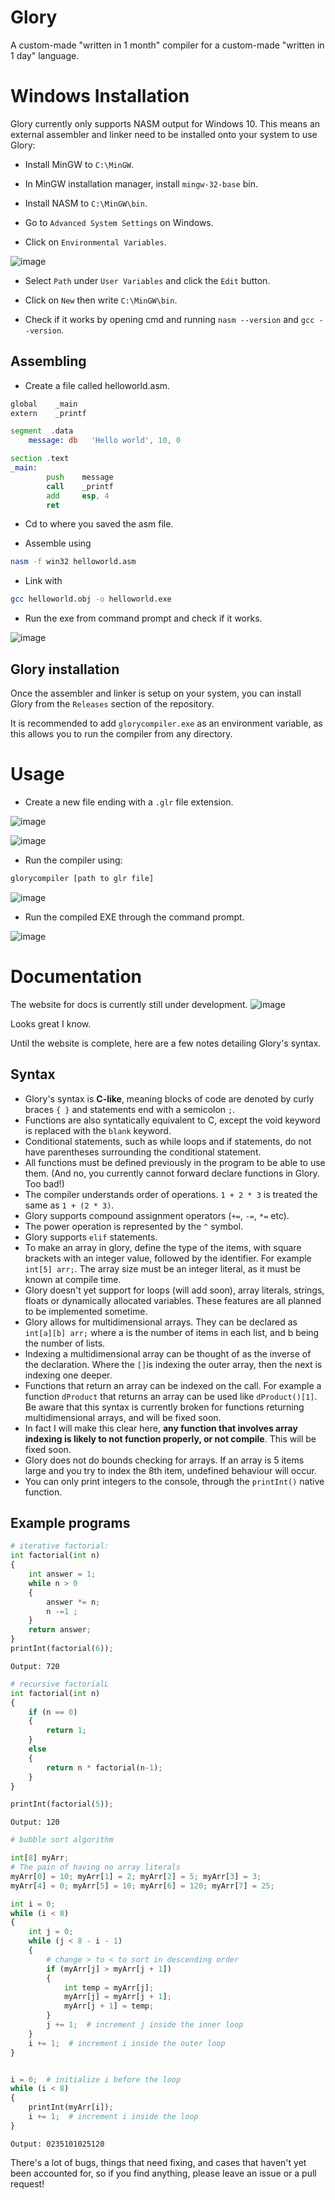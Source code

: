 # Glory
A custom-made "written in 1 month" compiler for a custom-made "written in 1 day" language.

# Windows Installation
Glory currently only supports NASM output for Windows 10. This means an external assembler and linker need to be installed onto your system to use Glory:

- Install MinGW to `C:\MinGW`.

- In MinGW installation manager, install `mingw-32-base` bin.

- Install NASM to `C:\MinGW\bin`.

- Go to `Advanced System Settings` on Windows.

- Click on `Environmental Variables`.

![image](https://github.com/lxkast/Glory/assets/86862094/fa31fd78-4822-4abe-9a5a-f844265e89f3)

- Select `Path` under `User Variables` and click the `Edit` button.

- Click on `New` then write `C:\MinGW\bin`.

- Check if it works by opening cmd and running `nasm --version` and `gcc --version`.

## Assembling

- Create a file called helloworld.asm.

```asm
global    _main                
extern    _printf              

segment  .data
	message: db   'Hello world', 10, 0

section .text
_main:                            
        push    message           
        call    _printf 
        add     esp, 4           
        ret 
```

- Cd to where you saved the asm file.

- Assemble using 
```bash
nasm -f win32 helloworld.asm
```

- Link with 
```bash
gcc helloworld.obj -o helloworld.exe
```

- Run the exe from command prompt and check if it works.

![image](https://user-images.githubusercontent.com/86862094/225109373-cdb62ea6-c2c7-43f8-8c1e-5c8bc955329e.png)

## Glory installation

Once the assembler and linker is setup on your system, you can install Glory from the `Releases` section of the repository.

It is recommended to add `glorycompiler.exe` as an environment variable, as this allows you to run the compiler from any directory.

# Usage
- Create a new file ending with a `.glr` file extension.

![image](https://github.com/lxkast/Glory/assets/86862094/3e70945b-6974-4317-b5d5-25949988f500)

![image](https://github.com/lxkast/Glory/assets/86862094/6d418539-bdc5-4c24-9d49-e45ff1be80b7)

- Run the compiler using:
```bash
glorycompiler [path to glr file]
```

![image](https://github.com/lxkast/Glory/assets/86862094/3657c696-a1ce-4a6b-a842-803874067837)

- Run the compiled EXE through the command prompt.

![image](https://github.com/lxkast/Glory/assets/86862094/49a23e41-917a-422f-b509-7a2f7fc6db22)

# Documentation

The website for docs is currently still under development.
![image](https://github.com/lxkast/Glory/assets/86862094/fbac9e06-7980-4e83-906e-353ca19e4a29)

Looks great I know.

Until the website is complete, here are a few notes detailing Glory's syntax.

## Syntax

- Glory's syntax is **C-like**, meaning blocks of code are denoted by curly braces `{ }` and statements end with a semicolon `;`.
- Functions are also syntatically equivalent to C, except the void keyword is replaced with the `blank` keyword.
- Conditional statements, such as while loops and if statements, do not have parentheses surrounding the conditional statement.
- All functions must be defined previously in the program to be able to use them. (And no, you currently cannot forward declare functions in Glory. Too bad!)
- The compiler understands order of operations. `1 + 2 * 3` is treated the same as `1 + (2 * 3)`.
- Glory supports compound assignment operators (`+=`, `-=`, `*=` etc).
- The power operation is represented by the `^` symbol.
- Glory supports `elif` statements.
- To make an array in glory, define the type of the items, with square brackets with an integer value, followed by the identifier. For example `int[5] arr;`. The array size must be an integer literal, as it must be known at compile time.
- Glory doesn't yet support for loops (will add soon), array literals, strings, floats or dynamically allocated variables. These features are all planned to be implemented sometime.
- Glory allows for multidimensional arrays. They can be declared as `int[a][b] arr;` where a is the number of items in each list, and b being the number of lists.
- Indexing a multidimensional array can be thought of as the inverse of the declaration. Where the `[]`is indexing the outer array, then the next is indexing one deeper.
- Functions that return an array can be indexed on the call. For example a function `dProduct` that returns an array can be used like `dProduct()[1]`. Be aware that this syntax is currently broken for functions returning multidimensional arrays, and will be fixed soon.
- In fact I will make this clear here, **any function that involves array indexing is likely to not function properly, or not compile**. This will be fixed soon.
- Glory does not do bounds checking for arrays. If an array is 5 items large and you try to index the 8th item, undefined behaviour will occur.
- You can only print integers to the console, through the `printInt()` native function.
## Example programs
```python
# iterative factorial:
int factorial(int n)
{
    int answer = 1;
    while n > 0
    {
        answer *= n;
        n -=1 ;
    }
    return answer;
}
printInt(factorial(6));
```
`Output: 720` 


```python
# recursive factorialL
int factorial(int n)
{
	if (n == 0)
	{
		return 1;
	}
	else
	{
		return n * factorial(n-1);
	}
}

printInt(factorial(5));
```
`Output: 120`

```python
# bubble sort algorithm

int[8] myArr;
# The pain of having no array literals
myArr[0] = 10; myArr[1] = 2; myArr[2] = 5; myArr[3] = 3;
myArr[4] = 0; myArr[5] = 10; myArr[6] = 120; myArr[7] = 25;

int i = 0;
while (i < 8)
{
    int j = 0;
    while (j < 8 - i - 1)
    {
		# change > to < to sort in descending order
        if (myArr[j] > myArr[j + 1])
        {
            int temp = myArr[j];
            myArr[j] = myArr[j + 1];
            myArr[j + 1] = temp;
        }
        j += 1;  # increment j inside the inner loop
    }
    i += 1;  # increment i inside the outer loop
}


i = 0;  # initialize i before the loop
while (i < 8)
{
    printInt(myArr[i]);
    i += 1;  # increment i inside the loop
}
```
`Output: 0235101025120`

There's a lot of bugs, things that need fixing, and cases that haven't yet been accounted for, so if you find anything, please leave an issue or a pull request!
